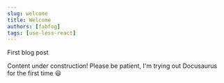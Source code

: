 ```yaml
---
slug: welcome
title: Welcome
authors: [fabfog]
tags: [use-less-react]
---
```


First blog post

<!-- truncate -->

Content under construction! Please be patient, I'm trying out Docusaurus for the first time 😃